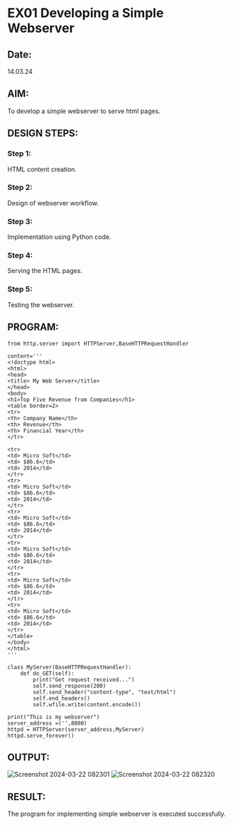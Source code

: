 # EX01 Developing a Simple Webserver
## Date:
14.03.24
## AIM:
To develop a simple webserver to serve html pages.

## DESIGN STEPS:
### Step 1: 
HTML content creation.

### Step 2:
Design of webserver workflow.

### Step 3:
Implementation using Python code.

### Step 4:
Serving the HTML pages.

### Step 5:
Testing the webserver.

## PROGRAM:
```
from http.server import HTTPServer,BaseHTTPRequestHandler

content='''
<!doctype html>
<html>
<head>
<title> My Web Server</title>
</head>
<body>
<h1>Top Five Revenue from Companies</h1>
<table border=2>
<tr>
<th> Company Name</th>
<th> Revenue</th>
<th> Financial Year</th>
</tr>

<tr>
<td> Micro Soft</td>
<td> $86.6</td>
<td> 2014</td>
</tr>
<tr>
<td> Micro Soft</td>
<td> $86.6</td>
<td> 2014</td>
</tr>
<tr>
<td> Micro Soft</td>
<td> $86.6</td>
<td> 2014</td>
</tr>
<tr>
<td> Micro Soft</td>
<td> $86.6</td>
<td> 2014</td>
</tr>
<tr>
<td> Micro Soft</td>
<td> $86.6</td>
<td> 2014</td>
</tr>
<tr>
<td> Micro Soft</td>
<td> $86.6</td>
<td> 2014</td>
</tr>
</table>
</body>
</html>
'''

class MyServer(BaseHTTPRequestHandler):
    def do_GET(self):
        print("Get request received...")
        self.send_response(200) 
        self.send_header("content-type", "text/html")       
        self.end_headers()
        self.wfile.write(content.encode())

print("This is my webserver") 
server_address =('',8000)
httpd = HTTPServer(server_address,MyServer)
httpd.serve_forever()
```
## OUTPUT:
![Screenshot 2024-03-22 082301](https://github.com/Balunithu/simplewebserver/assets/161273477/232165e4-095b-4d49-a245-8f213ae585f4)
![Screenshot 2024-03-22 082320](https://github.com/Balunithu/simplewebserver/assets/161273477/5b35692a-06d6-4dbe-a1df-3fc5a06b790a)

## RESULT:
The program for implementing simple webserver is executed successfully.
